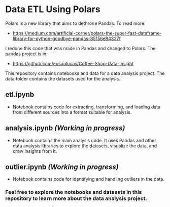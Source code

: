 # Data ETL Using Polars

Polars is a new library that aims to dethrone Pandas. To read more:
 - https://medium.com/artificial-corner/polars-the-super-fast-dataframe-library-for-python-goodbye-pandas-85156e84337f

I redone this code that was made in Pandas and changed to Polars. The pandas project is in:
 - https://github.com/eusoulucas/Coffee-Shop-Data-Insight

This repository contains notebooks and data for a data analysis project. The data folder contains the datasets used for the analysis.

## etl.ipynb
- Notebook contains code for extracting, transforming, and loading data from different sources into a format suitable for analysis.
## analysis.ipynb *(Working in progress)*
- Notebook contains the main analysis code. It uses Pandas and other data analysis libraries to explore the datasets, visualize the data, and draw insights from it.
## outlier.ipynb *(Working in progress)*
- Notebook contains code for identifying and handling outliers in the data.

### Feel free to explore the notebooks and datasets in this repository to learn more about the data analysis project.
